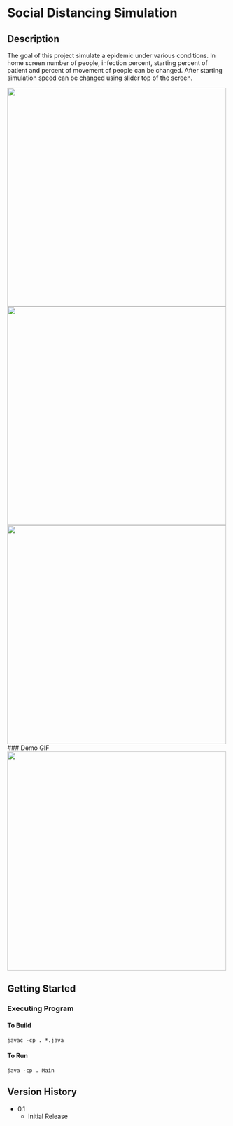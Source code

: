 # Social Distancing Simulation

## Description
The goal of this project simulate a epidemic under various conditions. In home screen number of people, infection percent, starting percent of patient and percent of movement of people can be changed. After starting simulation speed can be changed using slider top of the screen.

<img src="https://i.ibb.co/ZKcf8Q7/home.png" width="500" height="500">
<img src="https://i.ibb.co/FqTPTL7/exp1.png" width="500" height="500">
<img src="https://i.ibb.co/VM301CL/result.png" width="500" height="500">
### Demo GIF
<img src="https://media.giphy.com/media/XoIqrwP6jH95Nxd1FC/giphy-downsized-large.gif" width="500" height="500"/>

## Getting Started

### Executing Program

#### To Build
`javac -cp . *.java`

#### To Run
`java -cp . Main`

## Version History
- 0.1
  * Initial Release
